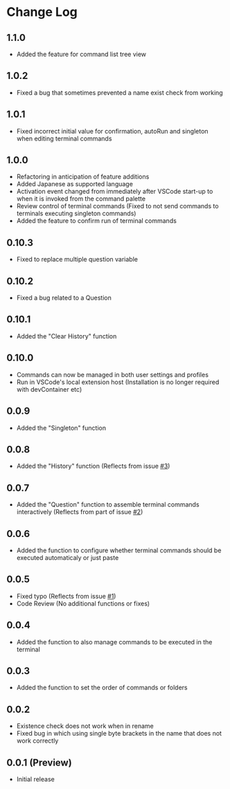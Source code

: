# Change Log

## 1.1.0

- Added the feature for command list tree view

## 1.0.2

- Fixed a bug that sometimes prevented a name exist check from working

## 1.0.1

- Fixed incorrect initial value for confirmation, autoRun and singleton when editing terminal commands

## 1.0.0

- Refactoring in anticipation of feature additions
- Added Japanese as supported language
- Activation event changed from immediately after VSCode start-up to when it is invoked from the command palette
- Review control of terminal commands (Fixed to not send commands to terminals executing singleton commands)
- Added the feature to confirm run of terminal commands

## 0.10.3

- Fixed to replace multiple question variable

## 0.10.2

- Fixed a bug related to a Question

## 0.10.1

- Added the "Clear History" function

## 0.10.0

- Commands can now be managed in both user settings and profiles
- Run in VSCode's local extension host (Installation is no longer required with devContainer etc)

## 0.0.9

- Added the "Singleton" function

## 0.0.8

- Added the "History" function (Reflects from issue [#3](https://github.com/Angelmaneuver/command-launcher/issues/3))

## 0.0.7

- Added the "Question" function to assemble terminal commands interactively (Reflects from part of issue [#2](https://github.com/Angelmaneuver/command-launcher/issues/2))

## 0.0.6

- Added the function to configure whether terminal commands should be executed automaticaly or just paste

## 0.0.5

- Fixed typo (Reflects from issue [#1](https://github.com/Angelmaneuver/command-launcher/issues/1))
- Code Review (No additional functions or fixes)

## 0.0.4

- Added the function to also manage commands to be executed in the terminal

## 0.0.3

- Added the function to set the order of commands or folders

## 0.0.2

- Existence check does not work when in rename
- Fixed bug in which using single byte brackets in the name that does not work correctly

## 0.0.1 (Preview)

- Initial release
